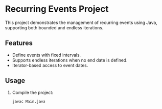# Recurring Events Project
This project demonstrates the management of recurring events using Java, supporting both bounded and endless iterations.

## Features
- Define events with fixed intervals.
- Supports endless iterations when no end date is defined.
- Iterator-based access to event dates.

## Usage
1. Compile the project:
   ```bash
   javac Main.java

